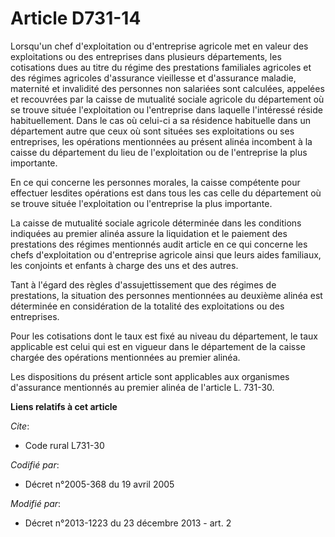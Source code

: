 # Article D731-14

Lorsqu'un chef d'exploitation ou d'entreprise agricole met en valeur des exploitations ou des entreprises dans plusieurs
départements, les cotisations dues au titre du régime des prestations familiales agricoles et des régimes agricoles
d'assurance vieillesse et d'assurance maladie, maternité et invalidité des personnes non salariées sont calculées, appelées
et recouvrées par la caisse de mutualité sociale agricole du département où se trouve située l'exploitation ou l'entreprise
dans laquelle l'intéressé réside habituellement. Dans le cas où celui-ci a sa résidence habituelle dans un département autre
que ceux où sont situées ses exploitations ou ses entreprises, les opérations mentionnées au présent alinéa incombent à la
caisse du département du lieu de l'exploitation ou de l'entreprise la plus importante.

En ce qui concerne les personnes morales, la caisse compétente pour effectuer lesdites opérations est dans tous les cas celle
du département où se trouve située l'exploitation ou l'entreprise la plus importante.

La caisse de mutualité sociale agricole déterminée dans les conditions indiquées au premier alinéa assure la liquidation et
le paiement des prestations des régimes mentionnés audit article en ce qui concerne les chefs d'exploitation ou d'entreprise
agricole ainsi que leurs aides familiaux, les conjoints et enfants à charge des uns et des autres.

Tant à l'égard des règles d'assujettissement que des régimes de prestations, la situation des personnes mentionnées au
deuxième alinéa est déterminée en considération de la totalité des exploitations ou des entreprises.

Pour les cotisations dont le taux est fixé au niveau du département, le taux applicable est celui qui est en vigueur dans le
département de la caisse chargée des opérations mentionnées au premier alinéa.

Les dispositions du présent article sont applicables aux organismes d'assurance mentionnés au premier alinéa de l'article L.
731-30.

**Liens relatifs à cet article**

_Cite_:

  - Code rural L731-30

_Codifié par_:

  - Décret n°2005-368 du 19 avril 2005

_Modifié par_:

  - Décret n°2013-1223 du 23 décembre 2013 - art. 2
